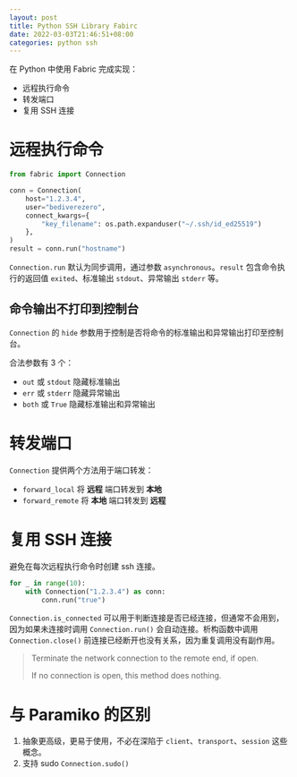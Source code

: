 ```yaml
---
layout: post
title: Python SSH Library Fabirc
date: 2022-03-03T21:46:51+08:00
categories: python ssh
---
```


在 Python 中使用 Fabric 完成实现：

- 远程执行命令
- 转发端口
- 复用 SSH 连接

# 远程执行命令

```python
from fabric import Connection

conn = Connection(
    host="1.2.3.4",
    user="bediverezero",
    connect_kwargs={
        "key_filename": os.path.expanduser("~/.ssh/id_ed25519")
    },
)
result = conn.run("hostname")
```

`Connection.run` 默认为同步调用，通过参数 `asynchronous`。`result` 包含命令执行的返回值 `exited`、标准输出 `stdout`、异常输出 `stderr` 等。

## 命令输出不打印到控制台

`Connection` 的 `hide` 参数用于控制是否将命令的标准输出和异常输出打印至控制台。

合法参数有 3 个：

- `out` 或 `stdout` 隐藏标准输出
- `err` 或 `stderr` 隐藏异常输出
- `both` 或 `True` 隐藏标准输出和异常输出

# 转发端口

`Connection` 提供两个方法用于端口转发：

- `forward_local` 将 **远程** 端口转发到 **本地**
- `forward_remote` 将 **本地** 端口转发到 **远程**

# 复用 SSH 连接

避免在每次远程执行命令时创建 ssh 连接。

```python
for _ in range(10):
    with Connection("1.2.3.4") as conn:
        conn.run("true")
```

`Connection.is_connected` 可以用于判断连接是否已经连接，但通常不会用到，因为如果未连接时调用 `Connection.run()` 会自动连接。析构函数中调用 `Connection.close()` 前连接已经断开也没有关系，因为重复调用没有副作用。

> Terminate the network connection to the remote end, if open.
>
> If no connection is open, this method does nothing.


# 与 Paramiko 的区别

1. 抽象更高级，更易于使用，不必在深陷于 `client`、`transport`、`session` 这些概念。
2. 支持 sudo `Connection.sudo()`
